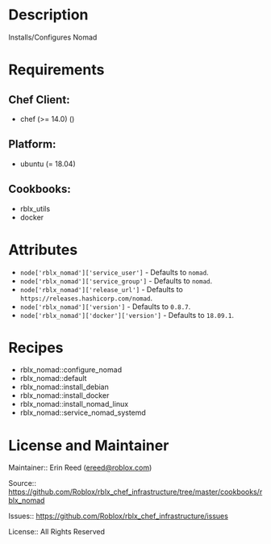 # Description

Installs/Configures Nomad

# Requirements


## Chef Client:

* chef (>= 14.0) ()

## Platform:

* ubuntu (= 18.04)

## Cookbooks:

* rblx_utils
* docker

# Attributes

* `node['rblx_nomad']['service_user']` -  Defaults to `nomad`.
* `node['rblx_nomad']['service_group']` -  Defaults to `nomad`.
* `node['rblx_nomad']['release_url']` -  Defaults to `https://releases.hashicorp.com/nomad`.
* `node['rblx_nomad']['version']` -  Defaults to `0.8.7`.
* `node['rblx_nomad']['docker']['version']` -  Defaults to `18.09.1`.

# Recipes

* rblx_nomad::configure_nomad
* rblx_nomad::default
* rblx_nomad::install_debian
* rblx_nomad::install_docker
* rblx_nomad::install_nomad_linux
* rblx_nomad::service_nomad_systemd

# License and Maintainer

Maintainer:: Erin Reed (<ereed@roblox.com>)

Source:: https://github.com/Roblox/rblx_chef_infrastructure/tree/master/cookbooks/rblx_nomad

Issues:: https://github.com/Roblox/rblx_chef_infrastructure/issues

License:: All Rights Reserved
